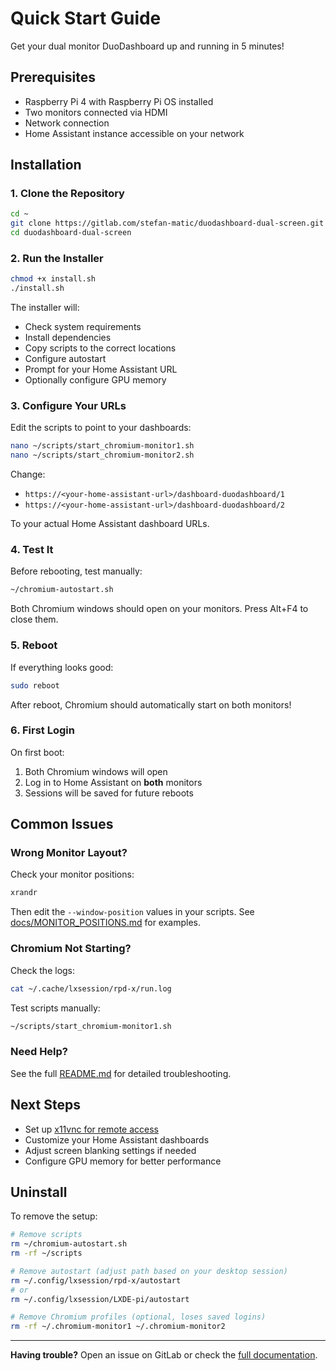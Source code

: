 # Quick Start Guide

Get your dual monitor DuoDashboard up and running in 5 minutes!

## Prerequisites

- Raspberry Pi 4 with Raspberry Pi OS installed
- Two monitors connected via HDMI
- Network connection
- Home Assistant instance accessible on your network

## Installation

### 1. Clone the Repository

```bash
cd ~
git clone https://gitlab.com/stefan-matic/duodashboard-dual-screen.git
cd duodashboard-dual-screen
```

### 2. Run the Installer

```bash
chmod +x install.sh
./install.sh
```

The installer will:

- Check system requirements
- Install dependencies
- Copy scripts to the correct locations
- Configure autostart
- Prompt for your Home Assistant URL
- Optionally configure GPU memory

### 3. Configure Your URLs

Edit the scripts to point to your dashboards:

```bash
nano ~/scripts/start_chromium-monitor1.sh
nano ~/scripts/start_chromium-monitor2.sh
```

Change:

- `https://<your-home-assistant-url>/dashboard-duodashboard/1`
- `https://<your-home-assistant-url>/dashboard-duodashboard/2`

To your actual Home Assistant dashboard URLs.

### 4. Test It

Before rebooting, test manually:

```bash
~/chromium-autostart.sh
```

Both Chromium windows should open on your monitors. Press Alt+F4 to close them.

### 5. Reboot

If everything looks good:

```bash
sudo reboot
```

After reboot, Chromium should automatically start on both monitors!

### 6. First Login

On first boot:

1. Both Chromium windows will open
2. Log in to Home Assistant on **both** monitors
3. Sessions will be saved for future reboots

## Common Issues

### Wrong Monitor Layout?

Check your monitor positions:

```bash
xrandr
```

Then edit the `--window-position` values in your scripts. See [docs/MONITOR_POSITIONS.md](docs/MONITOR_POSITIONS.md) for examples.

### Chromium Not Starting?

Check the logs:

```bash
cat ~/.cache/lxsession/rpd-x/run.log
```

Test scripts manually:

```bash
~/scripts/start_chromium-monitor1.sh
```

### Need Help?

See the full [README.md](README.md) for detailed troubleshooting.

## Next Steps

- Set up [x11vnc for remote access](README.md#optional-x11vnc-setup-for-remote-access)
- Customize your Home Assistant dashboards
- Adjust screen blanking settings if needed
- Configure GPU memory for better performance

## Uninstall

To remove the setup:

```bash
# Remove scripts
rm ~/chromium-autostart.sh
rm -rf ~/scripts

# Remove autostart (adjust path based on your desktop session)
rm ~/.config/lxsession/rpd-x/autostart
# or
rm ~/.config/lxsession/LXDE-pi/autostart

# Remove Chromium profiles (optional, loses saved logins)
rm -rf ~/.chromium-monitor1 ~/.chromium-monitor2
```

---

**Having trouble?** Open an issue on GitLab or check the [full documentation](README.md).
